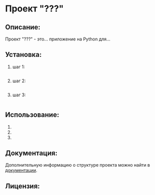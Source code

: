 # Проект "???"

## Описание:

Проект "???" - это... приложение на Python для... 

## Установка:

1. шаг 1:
```

```

2. шаг 2:

```commandline

```

3. шаг 3:
```

```


## Использование:

1. 
2. 
3. 

## Документация:

Дополнительную информацию о структуре проекта можно найти в [документации](docs/README.md).

## Лицензия:
